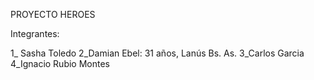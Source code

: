 PROYECTO HEROES

Integrantes:

1_ Sasha Toledo
2_Damian Ebel: 31 años, Lanús Bs. As.
3_Carlos Garcia
4_Ignacio Rubio Montes